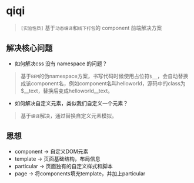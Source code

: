 qiqi
====

> `[实验性质]` 基于`动态编译`和`线下打包`的 component 前端解决方案

解决核心问题
------------

* 如何解决css 没有 namespace 的问题？
> 基于`BEM`的伪namespace方案，书写代码时候使用占位符`$__`，会自动替换成该component名，例如component名叫helloworld，源码中的class为$__text，替换后变成helloworld__text。

* 如何解决自定义元素，类似我们自定义一个<helloworld></helloworld>元素？
> 基于`编译`解决，通过替换自定义元素模拟。


思想
----

* component -> 自定义DOM元素
* template -> 页面基础结构，布局信息
* particular -> 页面独有的自定义样式和脚本
* page -> 将components填充template，并加上particular
